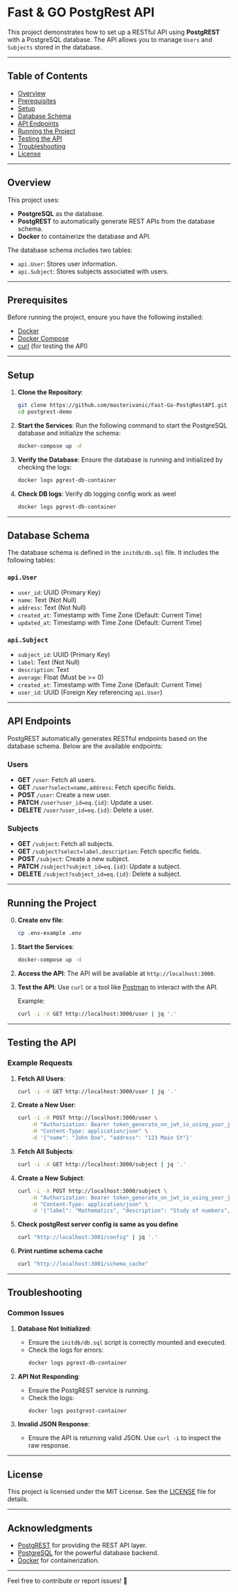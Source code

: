 # Fast & GO PostgRest API

This project demonstrates how to set up a RESTful API using **PostgREST** with a PostgreSQL database. The API allows you to manage `Users` and `Subjects` stored in the database.

---

## Table of Contents

- [Overview](#overview)
- [Prerequisites](#prerequisites)
- [Setup](#setup)
- [Database Schema](#database-schema)
- [API Endpoints](#api-endpoints)
- [Running the Project](#running-the-project)
- [Testing the API](#testing-the-api)
- [Troubleshooting](#troubleshooting)
- [License](#license)

---

## Overview

This project uses:
- **PostgreSQL** as the database.
- **PostgREST** to automatically generate REST APIs from the database schema.
- **Docker** to containerize the database and API.

The database schema includes two tables:
- `api.User`: Stores user information.
- `api.Subject`: Stores subjects associated with users.

---

## Prerequisites

Before running the project, ensure you have the following installed:

- [Docker](https://docs.docker.com/get-docker/)
- [Docker Compose](https://docs.docker.com/compose/install/)
- [curl](https://curl.se/) (for testing the API)

---

## Setup

1. **Clone the Repository**:
   ```bash
   git clone https://github.com/masterivanic/Fast-Go-PostgRestAPI.git
   cd postgrest-demo
   ```

2. **Start the Services**:
   Run the following command to start the PostgreSQL database and initialize the schema:
   ```bash
   docker-compose up -d
   ```

3. **Verify the Database**:
   Ensure the database is running and initialized by checking the logs:
   ```bash
   docker logs pgrest-db-container
   ```

4. **Check DB logs**:
   Verify db logging config work as weel
    ```bash
   docker logs pgrest-db-container 
   ```

---

## Database Schema

The database schema is defined in the `initdb/db.sql` file. It includes the following tables:

### `api.User`
- `user_id`: UUID (Primary Key)
- `name`: Text (Not Null)
- `address`: Text (Not Null)
- `created_at`: Timestamp with Time Zone (Default: Current Time)
- `updated_at`: Timestamp with Time Zone (Default: Current Time)

### `api.Subject`
- `subject_id`: UUID (Primary Key)
- `label`: Text (Not Null)
- `description`: Text
- `average`: Float (Must be >= 0)
- `created_at`: Timestamp with Time Zone (Default: Current Time)
- `user_id`: UUID (Foreign Key referencing `api.User`)

---

## API Endpoints

PostgREST automatically generates RESTful endpoints based on the database schema. Below are the available endpoints:

### Users
- **GET** `/user`: Fetch all users.
- **GET** `/user?select=name,address`: Fetch specific fields.
- **POST** `/user`: Create a new user.
- **PATCH** `/user?user_id=eq.{id}`: Update a user.
- **DELETE** `/user?user_id=eq.{id}`: Delete a user.

### Subjects
- **GET** `/subject`: Fetch all subjects.
- **GET** `/subject?select=label,description`: Fetch specific fields.
- **POST** `/subject`: Create a new subject.
- **PATCH** `/subject?subject_id=eq.{id}`: Update a subject.
- **DELETE** `/subject?subject_id=eq.{id}`: Delete a subject.

---

## Running the Project

0. **Create env file**:
   ```bash
   cp .env-example .env
   ```

1. **Start the Services**:
   ```bash
   docker-compose up -d
   ```

2. **Access the API**:
   The API will be available at `http://localhost:3000`.

3. **Test the API**:
   Use `curl` or a tool like [Postman](https://www.postman.com/) to interact with the API.

   Example:
   ```bash
   curl -i -X GET http://localhost:3000/user | jq '.'
   ```

---

## Testing the API

### Example Requests

1. **Fetch All Users**:
   ```bash
   curl -i -X GET http://localhost:3000/user | jq '.'
   ```

2. **Create a New User**:
   ```bash
   curl -i -X POST http://localhost:3000/user \
       -H "Authorization: Bearer token_generate_on_jwt_io_using_your_jwt_secret" \
       -H "Content-Type: application/json" \
       -d '{"name": "John Doe", "address": "123 Main St"}'
   ```

3. **Fetch All Subjects**:
   ```bash
   curl -i -X GET http://localhost:3000/subject | jq '.'
   ```

4. **Create a New Subject**:
   ```bash
   curl -i -X POST http://localhost:3000/subject \
       -H "Authorization: Bearer token_generate_on_jwt_io_using_your_jwt_secret" \
       -H "Content-Type: application/json" \
       -d '{"label": "Mathematics", "description": "Study of numbers", "average": 85.5, "user_id": "123e4567-e89b-12d3-a456-426614174000"}'
   ```

5. **Check postgRest server config is same as you define**
   ```bash
   curl "http://localhost:3001/config" | jq '.'
   ```

6. **Print runtime schema cache**
   ```bash
   curl "http://localhost:3001/schema_cache"
   ```
---

## Troubleshooting

### Common Issues

1. **Database Not Initialized**:
   - Ensure the `initdb/db.sql` script is correctly mounted and executed.
   - Check the logs for errors:
     ```bash
     docker logs pgrest-db-container
     ```

2. **API Not Responding**:
   - Ensure the PostgREST service is running.
   - Check the logs:
     ```bash
     docker logs postgrest-container
     ```

3. **Invalid JSON Response**:
   - Ensure the API is returning valid JSON. Use `curl -i` to inspect the raw response.

---

## License

This project is licensed under the MIT License. See the [LICENSE](LICENSE) file for details.

---

## Acknowledgments

- [PostgREST](https://postgrest.org/) for providing the REST API layer.
- [PostgreSQL](https://www.postgresql.org/) for the powerful database backend.
- [Docker](https://www.docker.com/) for containerization.

---

Feel free to contribute or report issues! 🚀


